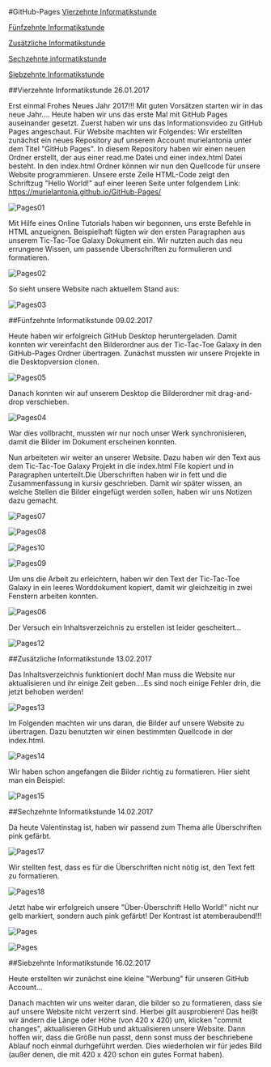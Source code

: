#GitHub-Pages
[Vierzehnte Informatikstunde](#vierzehn)

[Fünfzehnte Informatikstunde](#fünfzehn)

[Zusätzliche Informatikstunde](#zusatz)

[Sechzehnte informatikstunde](#sechzehn)

[Siebzehnte Informatikstunde](#siebzehn)

##Vierzehnte Informatikstunde<a name="vierzehn"><a/>                                                               26.01.2017

Erst einmal Frohes Neues Jahr 2017!!! Mit guten Vorsätzen starten wir in das neue Jahr....
Heute haben wir uns das erste Mal mit GitHub Pages auseinander gesetzt. Zuerst haben wir uns das Informationsvideo zu GitHub Pages angeschaut. Für Website machten wir Folgendes:
Wir erstellten zunächst ein neues Repository auf unserem Account murielantonia unter dem Titel "GitHub Pages". In diesem Repository haben wir einen neuen Ordner erstellt, der aus einer read.me Datei und einer index.html Datei besteht. In den index.html Ordner können wir nun den Quellcode für unsere Website programmieren. Unsere erste Zeile HTML-Code zeigt den Schriftzug "Hello World!" auf einer leeren Seite unter folgendem Link: https://murielantonia.github.io/GitHub-Pages/ 

![Pages01](bilder/Pages01.PNG "Erster Schriftzug")

Mit Hilfe eines Online Tutorials haben wir begonnen, uns erste Befehle in HTML anzueignen. Beispielhaft fügten wir den ersten Paragraphen aus unserem Tic-Tac-Toe Galaxy Dokument ein. Wir nutzten auch das neu errungene Wissen, um passende Überschriften zu formulieren und formatieren.

![Pages02](bilder/Pages02.PNG "Überschriften programmieren")

So sieht unsere Website nach aktuellem Stand aus:

![Pages03](bilder/Pages03.PNG "Erster Paragraph")

##Fünfzehnte Informatikstunde<a name="fünfzehn"><a/>                                                                09.02.2017

Heute haben wir erfolgreich GitHub Desktop heruntergeladen. Damit konnten wir vereinfacht den Bilderordner aus der Tic-Tac-Toe Galaxy in den GitHub-Pages Ordner übertragen.
Zunächst mussten wir unsere Projekte in die Desktopversion clonen.

![Pages05](bilder/Pages05.PNG "Github Desktop")

Danach konnten wir auf unserem Desktop die Bilderordner mit drag-and-drop verschieben.

![Pages04](bilder/Pages04.PNG "Verschieben der Bilder")

War dies vollbracht, mussten wir nur noch unser Werk synchronisieren, damit die Bilder im Dokument erscheinen konnten. 

Nun arbeiteten wir weiter an unserer Website. Dazu haben wir den Text aus dem Tic-Tac-Toe Galaxy Projekt in die index.html File kopiert und in Paragraphen unterteilt.Die Überschriften haben wir in fett und die Zusammenfassung in kursiv geschrieben. Damit wir später wissen, an welche Stellen die Bilder eingefügt werden sollen, haben wir uns Notizen dazu gemacht.

![Pages07](bilder/Pages07.PNG "Paragraphen im Quellcode")

![Pages08](bilder/Pages08.PNG "Fette Überschrift in Quellcode")

![Pages10](bilder/Pages10.PNG "Kursiver Text in Quellcode")

![Pages09](bilder/Pages09.PNG "Übersicht auf Website")

Um uns die Arbeit zu erleichtern, haben wir den Text der Tic-Tac-Toe Galaxy in ein leeres Worddokument kopiert, damit wir gleichzeitig in zwei Fenstern arbeiten konnten.

![Pages06](bilder/Pages06.PNG "Arbeitsweise")

Der Versuch ein Inhaltsverzeichnis zu erstellen ist leider gescheitert...

![Pages12](bilder/Pages12.PNG "Das Scheitern (Damm, damm, damm)")

##Zusätzliche Informatikstunde<a name="zusatz"><a/>                                                                   13.02.2017

Das Inhaltsverzeichnis funktioniert doch! Man muss die Website nur aktualisieren und ihr einige Zeit geben....Es sind noch einige Fehler drin, die jetzt behoben werden!

![Pages13](bilder/Pages13.PNG "Inhaltsverzeichnis klappt!")

Im Folgenden machten wir uns daran, die Bilder auf unsere Website zu übertragen. Dazu benutzten wir einen bestimmten Quellcode in der index.html.

![Pages14](bilder/Pages14.PNG "Quellcode für Bilder in inedx.html")

Wir haben schon angefangen die Bilder richtig zu formatieren. Hier sieht man ein Beispiel:

![Pages15](bilder/Pages15.PNG "Erste formatierte Bilder")

##Sechzehnte Informatikstunde<a name="sechzehn"></a>                                                                    14.02.2017

Da heute Valentinstag ist, haben wir passend zum Thema alle Überschriften pink gefärbt.

![Pages17](bilder/Pages17.PNG "Pinke Überschriften auf Website")

Wir stellten fest, dass es für die Überschriften nicht nötig ist, den Text fett zu formatieren.

![Pages18](bilder/Pages18.PNG "Quellcode für pinke Überschriften")

Jetzt habe wir erfolgreich unsere "Über-Überschrift Hello World!" nicht nur gelb markiert, sondern auch pink gefärbt! Der Kontrast ist atemberaubend!!!

![Pages](bilder/Pages19.PNG "Markiertes Hello World")

![Pages](bilder/Pages20.PNG "Quellcode markiertes Hello World!")

##Siebzehnte Informatikstunde<a name="siebzehn"></a>                                                                  16.02.2017

Heute erstellten wir zunächst eine kleine "Werbung" für unseren GitHub Account...

Danach machten wir uns weiter daran, die bilder so zu formatieren, dass sie auf unsere Website nicht verzerrt sind. Hierbei gilt ausprobieren! Das heißt wir ändern die Länge oder Höhe (von 420 x 420) um, klicken "commit changes", aktualisieren GitHub und aktualisieren unsere Website. Dann hoffen wir, dass die Größe nun passt, denn sonst muss der beschriebene Ablauf noch einmal durhgeführt werden. Dies wiederholen wir für jedes Bild (außer denen, die mit 420 x 420 schon ein gutes Format haben).








